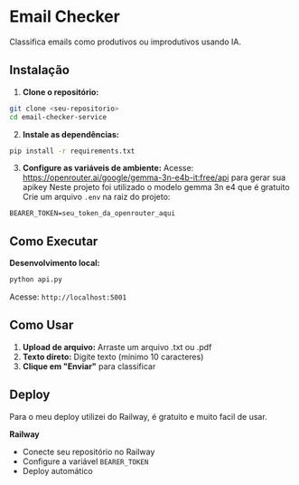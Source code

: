 # Email Checker

Classifica emails como produtivos ou improdutivos usando IA.

## Instalação

1. **Clone o repositório:**
```bash
git clone <seu-repositorio>
cd email-checker-service
```

2. **Instale as dependências:**
```bash
pip install -r requirements.txt
```

3. **Configure as variáveis de ambiente:**
Acesse: https://openrouter.ai/google/gemma-3n-e4b-it:free/api para gerar sua apikey
Neste projeto foi utilizado o modelo gemma 3n e4 que é gratuito
Crie um arquivo `.env` na raiz do projeto:
```
BEARER_TOKEN=seu_token_da_openrouter_aqui
```

## Como Executar

**Desenvolvimento local:**
```bash
python api.py
```

Acesse: `http://localhost:5001`

## Como Usar

1. **Upload de arquivo:** Arraste um arquivo .txt ou .pdf
2. **Texto direto:** Digite texto (mínimo 10 caracteres)
3. **Clique em "Enviar"** para classificar

## Deploy

Para o meu deploy utilizei do Railway, é gratuito e muito facil de usar.

**Railway**
- Conecte seu repositório no Railway
- Configure a variável `BEARER_TOKEN`
- Deploy automático